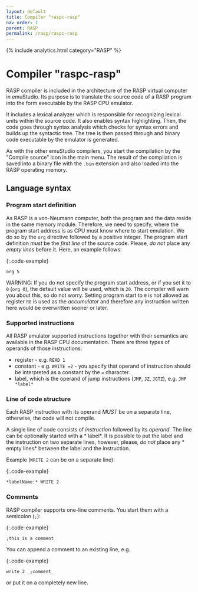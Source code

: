 ```yaml
---
layout: default
title: Compiler "raspc-rasp"
nav_order: 1
parent: RASP
permalink: /rasp/raspc-rasp
---
```


{% include analytics.html category="RASP" %}

# Compiler "raspc-rasp"

RASP compiler is included in the architecture of the RASP virtual computer in emuStudio. Its purpose is to translate the
source code of a RASP program into the form executable by the RASP CPU emulator.

It includes a lexical analyzer which is responsible for recognizing lexical units within the source code. It also
enables syntax highlighting. Then, the code goes through syntax analysis which checks for syntax errors and builds up
the syntactic tree. The tree is then passed through and binary code executable by the emulator is generated.

As with the other emuStudio compilers, you start the compilation by the "Compile source" icon in the main menu. The
result of the compilation is saved into a binary file with the `.bin` extension and also loaded into the RASP operating
memory.

## Language syntax

### Program start definition

As RASP is a von-Neumann computer, both the program and the data reside in the same memory module. Therefore, we need to
specify, where the program start address is as CPU must know where to start emulation. We do so by the `org` directive
followed by a positive integer. The program start definition *must* be the *first line* of the source code. Please, *do
not* place any *empty lines* before it. Here, an example follows:

{:.code-example}
```
org 5
```

WARNING: If you do not specify the program start address, or if you set it to `0` (`org 0`), the default value will be
used, which is `20`. The compiler will warn you about this, so do not worry. Setting program start to `0` is not allowed
as register `R0` is used as the *accumulator* and therefore any instruction written here would be overwritten sooner or
later.

### Supported instructions

All RASP emulator supported instructions together with their semantics are available in the RASP CPU documentation.
There are three types of operands of those instructions:

- register - e.g. `READ 1`
- constant - e.g. `WRITE =2` - you specify that operand of instruction should be interpreted as a constant by the `=`
  character.
- label, which is the operand of jump instructions (`JMP`, `JZ`, `JGTZ`), e.g. `JMP *label*`

### Line of code structure

Each RASP instruction with its operand *MUST* be on a separate line, otherwise, the code will not compile.

A single line of code consists of *instruction* followed by its *operand*. The line can be optionally started with a *
label*. It is possible to put the label and the instruction on two separate lines, however, please, *do not* place any *
empty lines* between the label and the instruction.

Example (`WRITE 2` can be on a separate line):

{:.code-example}
```
*labelName:* WRITE 2
```

### Comments

RASP compiler supports one-line comments. You start them with a semicolon (`;`):

{:.code-example}
```
;this is a comment
```

You can append a comment to an existing line, e.g.

{:.code-example}
```
write 2 _;comment_
```

or put it on a completely new line.
